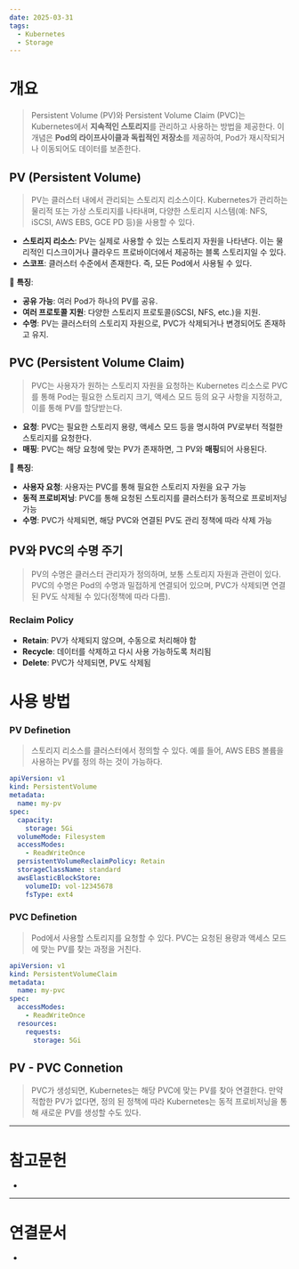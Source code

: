 ```yaml
---
date: 2025-03-31
tags:
  - Kubernetes
  - Storage
---
```

# 개요
> Persistent Volume (PV)와 Persistent Volume Claim (PVC)는 Kubernetes에서 **지속적인 스토리지**를 관리하고 사용하는 방법을 제공한다. 이 개념은 **Pod의 라이프사이클과 독립적인 저장소**를 제공하여, Pod가 재시작되거나 이동되어도 데이터를 보존한다.

## PV (Persistent Volume)
> PV는 클러스터 내에서 관리되는 스토리지 리소스이다. Kubernetes가 관리하는 물리적 또는 가상 스토리지를 나타내며, 다양한 스토리지 시스템(예: NFS, iSCSI, AWS EBS, GCE PD 등)을 사용할 수 있다.

- **스토리지 리소스**: PV는 실제로 사용할 수 있는 스토리지 자원을 나타낸다. 이는 물리적인 디스크이거나 클라우드 프로바이더에서 제공하는 블록 스토리지일 수 있다.
- **스코프**: 클러스터 수준에서 존재한다. 즉, 모든 Pod에서 사용될 수 있다.

📌 **특징**:
- **공유 가능**: 여러 Pod가 하나의 PV를 공유.
- **여러 프로토콜 지원**: 다양한 스토리지 프로토콜(iSCSI, NFS, etc.)을 지원.
- **수명**: PV는 클러스터의 스토리지 자원으로, PVC가 삭제되거나 변경되어도 존재하고 유지.

## PVC (Persistent Volume Claim)
> PVC는 사용자가 원하는 스토리지 자원을 요청하는 Kubernetes 리소스로 PVC를 통해 Pod는 필요한 스토리지 크기, 액세스 모드 등의 요구 사항을 지정하고, 이를 통해 PV를 할당받는다.

- **요청**: PVC는 필요한 스토리지 용량, 액세스 모드 등을 명시하여 PV로부터 적절한 스토리지를 요청한다.
- **매핑**: PVC는 해당 요청에 맞는 PV가 존재하면, 그 PV와 **매핑**되어 사용된다.

📌 **특징**:
- **사용자 요청**: 사용자는 PVC를 통해 필요한 스토리지 자원을 요구 가능
- **동적 프로비저닝**: PVC를 통해 요청된 스토리지를 클러스터가 동적으로 프로비저닝 가능
- **수명**: PVC가 삭제되면, 해당 PVC와 연결된 PV도 관리 정책에 따라 삭제 가능

## PV와 PVC의 수명 주기
> PV의 수명은 클러스터 관리자가 정의하며, 보통 스토리지 자원과 관련이 있다. PVC의 수명은 Pod의 수명과 밀접하게 연결되어 있으며, PVC가 삭제되면 연결된 PV도 삭제될 수 있다(정책에 따라 다름).
### **Reclaim Policy**
- **Retain**: PV가 삭제되지 않으며, 수동으로 처리해야 함
- **Recycle**: 데이터를 삭제하고 다시 사용 가능하도록 처리됨
- **Delete**: PVC가 삭제되면, PV도 삭제됨

# 사용 방법
### PV Definetion
> 스토리지 리소스를 클러스터에서 정의할 수 있다. 예를 들어, AWS EBS 볼륨을 사용하는 PV를 정의 하는 것이 가능하다.
```yaml
apiVersion: v1
kind: PersistentVolume
metadata:
  name: my-pv
spec:
  capacity:
    storage: 5Gi
  volumeMode: Filesystem
  accessModes:
    - ReadWriteOnce
  persistentVolumeReclaimPolicy: Retain
  storageClassName: standard
  awsElasticBlockStore:
    volumeID: vol-12345678
    fsType: ext4
```
### PVC Definetion
> Pod에서 사용할 스토리지를 요청할 수 있다. PVC는 요청된 용량과 액세스 모드에 맞는 PV를 찾는 과정을 거친다.
```yaml
apiVersion: v1
kind: PersistentVolumeClaim
metadata:
  name: my-pvc
spec:
  accessModes:
    - ReadWriteOnce
  resources:
    requests:
      storage: 5Gi
```

## PV - PVC Connetion
> PVC가 생성되면, Kubernetes는 해당 PVC에 맞는 PV를 찾아 연결한다. 만약 적합한 PV가 없다면, 정의 된 정책에 따라 Kubernetes는 동적 프로비저닝을 통해 새로운 PV를 생성할 수도 있다.

---
# 참고문헌

- 

---
# 연결문서

- 